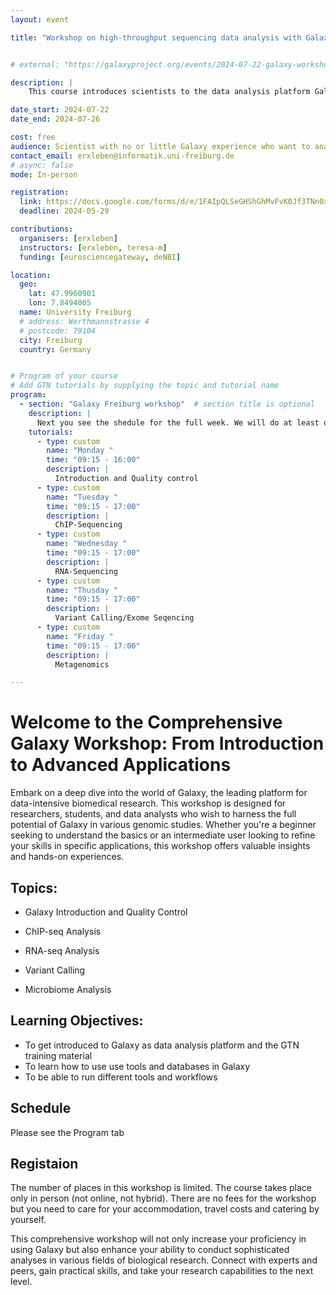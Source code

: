 ```yaml
---
layout: event

title: "Workshop on high-throughput sequencing data analysis with Galaxy"


# external: "https://galaxyproject.org/events/2024-07-22-galaxy-workshop-freiburg/"

description: |
    This course introduces scientists to the data analysis platform Galaxy. The course is a beginner course; there is no requirement of any programming skills.

date_start: 2024-07-22
date_end: 2024-07-26 

cost: free 
audience: Scientist with no or little Galaxy experience who want to analyse sequencing data.
contact_email: erxleben@informatik.uni-freiburg.de
# async: false 
mode: In-person

registration:
  link: https://docs.google.com/forms/d/e/1FAIpQLSeGHShGhMvFvK0Jf3TNn0xgSMVboabWiTPfP2s3L1iDM0qTzA/viewform
  deadline: 2024-05-29

contributions:
  organisers: [erxleben]
  instructors: [erxleben, teresa-m]
  funding: [eurosciencegateway, deNBI]

location:
  geo:
    lat: 47.9960901
    lon: 7.8494005
  name: University Freiburg
  # address: Werthmannstrasse 4
  # postcode: 79104
  city: Freiburg
  country: Germany


# Program of your course
# Add GTN tutorials by supplying the topic and tutorial name
program:
  - section: "Galaxy Freiburg workshop"  # section title is optional
    description: |
      Next you see the shedule for the full week. We will do at least one coffee break in the morning and one in the afternoon, and one 1 h lunch break arount 12 pm. 
    tutorials:
      - type: custom
        name: "Monday "
        time: "09:15 - 16:00"
        description: |
          Introduction and Quality control
      - type: custom
        name: "Tuesday "
        time: "09:15 - 17:00"
        description: |
          ChIP-Sequencing
      - type: custom
        name: "Wednesday "
        time: "09:15 - 17:00"
        description: |
          RNA-Sequencing
      - type: custom
        name: "Thusday "
        time: "09:15 - 17:00"
        description: |
          Variant Calling/Exome Seqencing
      - type: custom
        name: "Friday "
        time: "09:15 - 17:00"
        description: |
          Metagenomics

---
```

# Welcome to the Comprehensive Galaxy Workshop: From Introduction to Advanced Applications




Embark on a deep dive into the world of Galaxy, the leading platform for data-intensive biomedical research. This workshop is designed for researchers, students, and data analysts who wish to harness the full potential of Galaxy in various genomic studies. Whether you're a beginner seeking to understand the basics or an intermediate user looking to refine your skills in specific applications, this workshop offers valuable insights and hands-on experiences.

## Topics:

- Galaxy Introduction and Quality Control

- ChIP-seq Analysis

- RNA-seq Analysis

- Variant Calling

- Microbiome Analysis


## Learning Objectives:

- To get introduced to Galaxy as data analysis platform and the GTN training material
- To learn how to use use tools and databases in Galaxy
- To be able to run different tools and workflows

## Schedule

Please see the Program tab

## Registaion
The number of places in this workshop is limited. The course takes place only in person (not online, not hybrid). There are no fees for the workshop but you need to care for your accommodation, travel costs and catering by yourself.


This comprehensive workshop will not only increase your proficiency in using Galaxy but also enhance your ability to conduct sophisticated analyses in various fields of biological research. Connect with experts and peers, gain practical skills, and take your research capabilities to the next level.
